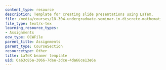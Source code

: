 ```yaml
---
content_type: resource
description: Template for creating slide presentations using LaTeX.
file: /media/courses/18-304-undergraduate-seminar-in-discrete-mathematics-spring-2015/6a63c85a30667dae3dce4da66ce13e6a_beamer_template.tex
file_type: text/x-tex
learning_resource_types:
- Assignments
ocw_type: OCWFile
parent_title: Assignments
parent_type: CourseSection
resourcetype: Other
title: LaTeX beamer template
uid: 6a63c85a-3066-7dae-3dce-4da66ce13e6a
---
```

